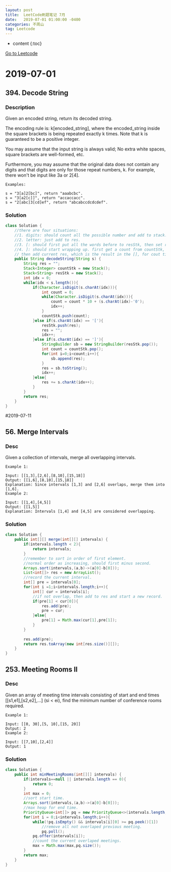 ```yaml
---
layout: post
title:  LeetCode刷题笔记 7月
date:   2019-07-01 01:00:00 -0400
categories: 不周山
tag: Leetcode
---
```



* content
{:toc}

[Go to Leetcode](https://www.evernote.com/shard/s588/sh/3d35f48d-0506-4091-b714-2c7fd2cbe932/ffd5af217c35393980b68fbb86b3dc56)
# 2019-07-01
## 394. Decode String
### Description
Given an encoded string, return its decoded string.

The encoding rule is: k[encoded_string], where the encoded_string inside the square brackets is being repeated exactly k times. Note that k is guaranteed to be a positive integer.

You may assume that the input string is always valid; No extra white spaces, square brackets are well-formed, etc.

Furthermore, you may assume that the original data does not contain any digits and that digits are only for those repeat numbers, k. For example, there won't be input like 3a or 2[4].
```
Examples:

s = "3[a]2[bc]", return "aaabcbc".
s = "3[a2[c]]", return "accaccacc".
s = "2[abc]3[cd]ef", return "abcabccdcdcdef".
```

### Solution
```java
class Solution {
	//there are four situations:
	//1. digits: should count all the possible number and add to stack.
	//2. letter: just add to res.
	//3. [: should first put all the words before to resStk, then set res to empty.
	//4. ]: should start wrapping up. first get a count from countStk, then pop a string from resStk, which is the result after the [ and number.
	// then add current res, which is the result in the [], for cout times. then make the current string as res.
    public String decodeString(String s) {
        String res = "";
        Stack<Integer> countStk = new Stack();
        Stack<String> resStk = new Stack();
        int idx = 0;
        while(idx < s.length()){
            if(Character.isDigit(s.charAt(idx))){
                int count = 0;
                while(Character.isDigit(s.charAt(idx))){
                    count = count * 10 + (s.charAt(idx)-'0');
                    idx++;
                }
                countStk.push(count);
            }else if(s.charAt(idx) == '['){
                resStk.push(res);
                res = "";
                idx++;
            }else if(s.charAt(idx) == ']'){
                StringBuilder sb = new StringBuilder(resStk.pop());
                int count = countStk.pop();
                for(int i=0;i<count;i++){
                    sb.append(res);
                }
                res = sb.toString();
                idx++;
            }else{
                res += s.charAt(idx++);
            }
        }
        return res;
    }
}
```





#2019-07-11
## 56. Merge Intervals
### Desc
Given a collection of intervals, merge all overlapping intervals.
```
Example 1:

Input: [[1,3],[2,6],[8,10],[15,18]]
Output: [[1,6],[8,10],[15,18]]
Explanation: Since intervals [1,3] and [2,6] overlaps, merge them into [1,6].
Example 2:

Input: [[1,4],[4,5]]
Output: [[1,5]]
Explanation: Intervals [1,4] and [4,5] are considered overlapping.
```

### Solution
```java
class Solution {
    public int[][] merge(int[][] intervals) {
        if(intervals.length < 2){
            return intervals;
        }
        //remember to sort in order of first element.
        //normal order as increasing, should first minus second.
        Arrays.sort(intervals,(a,b)->(a[0]-b[0]));
        List<int[]> res = new ArrayList();
        //record the current interval.
        int[] pre = intervals[0];
        for(int i =1;i<intervals.length;i++){
            int[] cur = intervals[i];
            //if not overlap, then add to res and start a new record.
            if(pre[1] < cur[0]){
                res.add(pre);
                pre = cur;
            }else{
                pre[1] = Math.max(cur[1],pre[1]);
            }
        }
        
        res.add(pre);
        return res.toArray(new int[res.size()][]);
    }
}

```

## 253. Meeting Rooms II
### Desc
Given an array of meeting time intervals consisting of start and end times [[s1,e1],[s2,e2],...] (si < ei), find the minimum number of conference rooms required.
```
Example 1:

Input: [[0, 30],[5, 10],[15, 20]]
Output: 2
Example 2:

Input: [[7,10],[2,4]]
Output: 1

```

### Solution
```java
class Solution {
    public int minMeetingRooms(int[][] intervals) {
        if(intervals==null || intervals.length == 0){
            return 0;
        }
        int max = 0;
        //sort start time.
        Arrays.sort(intervals,(a,b)->(a[0]-b[0]));
        //max heap for end time.
        PriorityQueue<int[]> pq = new PriorityQueue<>(intervals.length,(a,b)->(a[1]-b[1]));
        for(int i = 0;i<intervals.length;i++){
            while(!pq.isEmpty() && intervals[i][0] >= pq.peek()[1])
                //remove all not overlaped previous meeting.
                pq.poll();
            pq.offer(intervals[i]);
            //count the current overlaped meetings.
            max = Math.max(max,pq.size());
        }
        return max;
    }
}
```
